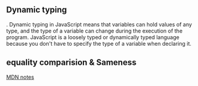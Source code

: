 
## Dynamic typing
. Dynamic typing in JavaScript means that variables can hold values of any type, and the type of a variable can change during the execution of the program. JavaScript is a loosely typed or dynamically typed language because you don't have to specify the type of a variable when declaring it.

## equality comparision & Sameness
[MDN notes](https://developer.mozilla.org/en-US/docs/Web/JavaScript/Equality_comparisons_and_sameness)